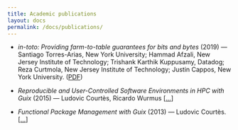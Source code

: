 ```yaml
---
title: Academic publications
layout: docs
permalink: /docs/publications/
---
```


* *in-toto: Providing farm-to-table guarantees for bits and bytes* (2019) — Santiago Torres-Arias, New York University; Hammad Afzali, New Jersey Institute of Technology; Trishank Karthik Kuppusamy, Datadog; Reza Curtmola, New Jersey Institute of Technology; Justin Cappos, New York University. ([PDF](https://www.usenix.org/system/files/sec19-torres-arias.pdf))

* *Reproducible and User-Controlled Software Environments in HPC with Guix* (2015) — Ludovic Courtès, Ricardo Wurmus [[...](https://hal.inria.fr/hal-01161771/en)]

* *Functional Package Management with Guix* (2013) — Ludovic Courtès. [[...](https://hal.inria.fr/hal-00824004/en])]

